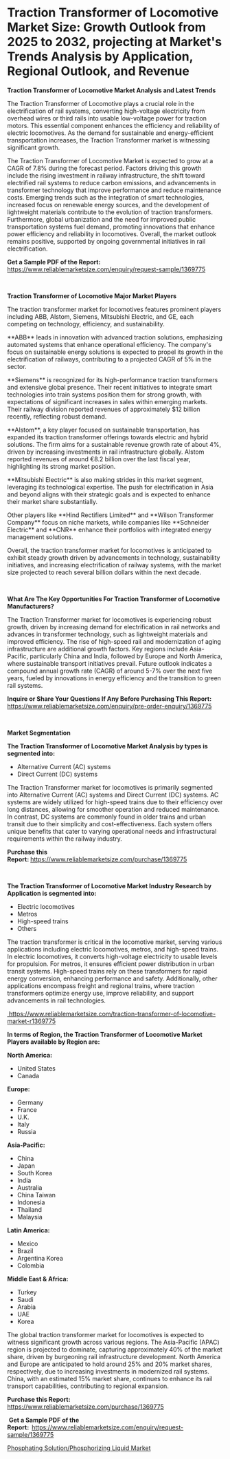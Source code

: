 <p><h1>Traction Transformer of Locomotive Market Size: Growth Outlook from 2025 to 2032, projecting at Market's Trends Analysis by Application, Regional Outlook, and Revenue</h1></p><p><strong>Traction Transformer of Locomotive Market Analysis and Latest Trends</strong></p>
<p><p>The Traction Transformer of Locomotive plays a crucial role in the electrification of rail systems, converting high-voltage electricity from overhead wires or third rails into usable low-voltage power for traction motors. This essential component enhances the efficiency and reliability of electric locomotives. As the demand for sustainable and energy-efficient transportation increases, the Traction Transformer market is witnessing significant growth. </p><p>The Traction Transformer of Locomotive Market is expected to grow at a CAGR of 7.8% during the forecast period. Factors driving this growth include the rising investment in railway infrastructure, the shift toward electrified rail systems to reduce carbon emissions, and advancements in transformer technology that improve performance and reduce maintenance costs. Emerging trends such as the integration of smart technologies, increased focus on renewable energy sources, and the development of lightweight materials contribute to the evolution of traction transformers. Furthermore, global urbanization and the need for improved public transportation systems fuel demand, promoting innovations that enhance power efficiency and reliability in locomotives. Overall, the market outlook remains positive, supported by ongoing governmental initiatives in rail electrification.</p></p>
<p><strong>Get a Sample PDF of the Report:&nbsp;</strong> <a href="https://www.reliablemarketsize.com/enquiry/request-sample/1369775?utm_campaign=2384&utm_medium=2&utm_source=Github&utm_content=ia&utm_term=22032025&utm_id=traction-transformer-of-locomotive">https://www.reliablemarketsize.com/enquiry/request-sample/1369775</a></p>
<p>&nbsp;</p>
<p><strong>Traction Transformer of Locomotive Major Market Players</strong></p>
<p><p>The traction transformer market for locomotives features prominent players including ABB, Alstom, Siemens, Mitsubishi Electric, and GE, each competing on technology, efficiency, and sustainability.</p><p>**ABB** leads in innovation with advanced traction solutions, emphasizing automated systems that enhance operational efficiency. The company's focus on sustainable energy solutions is expected to propel its growth in the electrification of railways, contributing to a projected CAGR of 5% in the sector. </p><p>**Siemens** is recognized for its high-performance traction transformers and extensive global presence. Their recent initiatives to integrate smart technologies into train systems position them for strong growth, with expectations of significant increases in sales within emerging markets. Their railway division reported revenues of approximately $12 billion recently, reflecting robust demand.</p><p>**Alstom**, a key player focused on sustainable transportation, has expanded its traction transformer offerings towards electric and hybrid solutions. The firm aims for a sustainable revenue growth rate of about 4%, driven by increasing investments in rail infrastructure globally. Alstom reported revenues of around €8.2 billion over the last fiscal year, highlighting its strong market position.</p><p>**Mitsubishi Electric** is also making strides in this market segment, leveraging its technological expertise. The push for electrification in Asia and beyond aligns with their strategic goals and is expected to enhance their market share substantially.</p><p>Other players like **Hind Rectifiers Limited** and **Wilson Transformer Company** focus on niche markets, while companies like **Schneider Electric** and **CNR** enhance their portfolios with integrated energy management solutions.</p><p>Overall, the traction transformer market for locomotives is anticipated to exhibit steady growth driven by advancements in technology, sustainability initiatives, and increasing electrification of railway systems, with the market size projected to reach several billion dollars within the next decade.</p></p>
<p>&nbsp;</p>
<p><strong>What Are The Key Opportunities For Traction Transformer of Locomotive Manufacturers?</strong></p>
<p><p>The Traction Transformer market for locomotives is experiencing robust growth, driven by increasing demand for electrification in rail networks and advances in transformer technology, such as lightweight materials and improved efficiency. The rise of high-speed rail and modernization of aging infrastructure are additional growth factors. Key regions include Asia-Pacific, particularly China and India, followed by Europe and North America, where sustainable transport initiatives prevail. Future outlook indicates a compound annual growth rate (CAGR) of around 5-7% over the next five years, fueled by innovations in energy efficiency and the transition to green rail systems.</p></p>
<p><strong>Inquire or Share Your Questions If Any Before Purchasing This Report:</strong> <a href="https://www.reliablemarketsize.com/enquiry/pre-order-enquiry/1369775?utm_campaign=2384&utm_medium=2&utm_source=Github&utm_content=ia&utm_term=22032025&utm_id=traction-transformer-of-locomotive">https://www.reliablemarketsize.com/enquiry/pre-order-enquiry/1369775</a></p>
<p>&nbsp;</p>
<p><strong>Market Segmentation</strong></p>
<p><strong>The Traction Transformer of Locomotive Market Analysis by types is segmented into:</strong></p>
<p><ul><li>Alternative Current (AC) systems</li><li>Direct Current (DC) systems</li></ul></p>
<p><p>The Traction Transformer market for locomotives is primarily segmented into Alternative Current (AC) systems and Direct Current (DC) systems. AC systems are widely utilized for high-speed trains due to their efficiency over long distances, allowing for smoother operation and reduced maintenance. In contrast, DC systems are commonly found in older trains and urban transit due to their simplicity and cost-effectiveness. Each system offers unique benefits that cater to varying operational needs and infrastructural requirements within the railway industry.</p></p>
<p><strong>Purchase this Report:&nbsp;</strong><a href="https://www.reliablemarketsize.com/purchase/1369775?utm_campaign=2384&utm_medium=2&utm_source=Github&utm_content=ia&utm_term=22032025&utm_id=traction-transformer-of-locomotive">https://www.reliablemarketsize.com/purchase/1369775</a></p>
<p>&nbsp;</p>
<p><strong>The Traction Transformer of Locomotive Market Industry Research by Application is segmented into:</strong></p>
<p><ul><li>Electric locomotives</li><li>Metros</li><li>High-speed trains</li><li>Others</li></ul></p>
<p><p>The traction transformer is critical in the locomotive market, serving various applications including electric locomotives, metros, and high-speed trains. In electric locomotives, it converts high-voltage electricity to usable levels for propulsion. For metros, it ensures efficient power distribution in urban transit systems. High-speed trains rely on these transformers for rapid energy conversion, enhancing performance and safety. Additionally, other applications encompass freight and regional trains, where traction transformers optimize energy use, improve reliability, and support advancements in rail technologies.</p></p>
<p><a href="https://www.reliablemarketsize.com/traction-transformer-of-locomotive-market-r1369775?utm_campaign=2384&utm_medium=2&utm_source=Github&utm_content=ia&utm_term=22032025&utm_id=traction-transformer-of-locomotive">&nbsp;https://www.reliablemarketsize.com/traction-transformer-of-locomotive-market-r1369775</a></p>
<p><strong>In terms of Region, the Traction Transformer of Locomotive Market Players available by Region are:</strong></p>
<p>
    <p> <strong> North America: </strong>
        <ul>
            <li>United States</li>
            <li>Canada</li>
        </ul>
        </p> 
    <p> <strong> Europe: </strong>
        <ul>
            <li>Germany</li>
            <li>France</li>
            <li>U.K.</li>
            <li>Italy</li>
            <li>Russia</li>
        </ul>
        </p> 
    <p> <strong> Asia-Pacific: </strong>
        <ul>
            <li>China</li>
            <li>Japan</li>
            <li>South Korea</li>
            <li>India</li>
            <li>Australia</li>
            <li>China Taiwan</li>
            <li>Indonesia</li>
            <li>Thailand</li>
            <li>Malaysia</li>
        </ul>
        </p> 
    <p> <strong> Latin America: </strong>
        <ul>
            <li>Mexico</li>
            <li>Brazil</li>
            <li>Argentina Korea</li>
            <li>Colombia</li>
        </ul>
        </p> 
    <p> <strong> Middle East & Africa: </strong>
        <ul>
            <li>Turkey</li>
            <li>Saudi</li>
            <li>Arabia</li>
            <li>UAE</li>
            <li>Korea</li>
        </ul>
    </p>
    </p>
<p><p>The global traction transformer market for locomotives is expected to witness significant growth across various regions. The Asia-Pacific (APAC) region is projected to dominate, capturing approximately 40% of the market share, driven by burgeoning rail infrastructure development. North America and Europe are anticipated to hold around 25% and 20% market shares, respectively, due to increasing investments in modernized rail systems. China, with an estimated 15% market share, continues to enhance its rail transport capabilities, contributing to regional expansion.</p></p>
<p><strong>Purchase this Report: </strong><a href="https://www.reliablemarketsize.com/purchase/1369775?utm_campaign=2384&utm_medium=2&utm_source=Github&utm_content=ia&utm_term=22032025&utm_id=traction-transformer-of-locomotive">https://www.reliablemarketsize.com/purchase/1369775</a></p>
<p>&nbsp;<strong>Get a Sample PDF of the Report:&nbsp;&nbsp;</strong><a href="https://www.reliablemarketsize.com/enquiry/request-sample/1369775?utm_campaign=2384&utm_medium=2&utm_source=Github&utm_content=ia&utm_term=22032025&utm_id=traction-transformer-of-locomotive">https://www.reliablemarketsize.com/enquiry/request-sample/1369775</a></p>
<p><strong></strong></p>
<p><p><a href="https://github.com/alberthagorsuch/Market-Research-Report-List-1/blob/main/phosphating-solutionphosphorizing-liquid-market.md?utm_campaign=2384&utm_medium=2&utm_source=Github&utm_content=ia&utm_term=22032025&utm_id=traction-transformer-of-locomotive">Phosphating Solution/Phosphorizing Liquid Market</a></p></p>